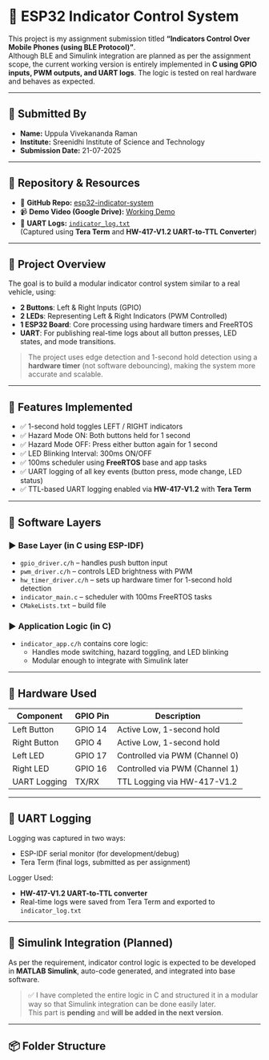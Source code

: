# 🚦 ESP32 Indicator Control System

This project is my assignment submission titled **“Indicators Control Over Mobile Phones (using BLE Protocol)”**.  
Although BLE and Simulink integration are planned as per the assignment scope, the current working version is entirely implemented in **C using GPIO inputs, PWM outputs, and UART logs**. The logic is tested on real hardware and behaves as expected.

---

## 👤 Submitted By

- **Name:** Uppula Vivekananda Raman  
- **Institute:** Sreenidhi Institute of Science and Technology  
- **Submission Date:** 21-07-2025

---

## 📁 Repository & Resources

- 🔗 **GitHub Repo:** [esp32-indicator-system](https://github.com/vivekanandaramanu/esp32-indicator-system)
- 📹 **Demo Video (Google Drive):** [Working Demo](https://drive.google.com/file/d/1q4hKbzImOk4m6uuVi8Ycv6JALjvGyG4a/view?usp=sharing)
- 📄 **UART Logs:** [`indicator_log.txt`](indicator_log.txt)  
  (Captured using **Tera Term** and **HW-417-V1.2 UART-to-TTL Converter**)

---

## 🧠 Project Overview

The goal is to build a modular indicator control system similar to a real vehicle, using:

- **2 Buttons**: Left & Right Inputs (GPIO)
- **2 LEDs**: Representing Left & Right Indicators (PWM Controlled)
- **1 ESP32 Board**: Core processing using hardware timers and FreeRTOS
- **UART**: For publishing real-time logs about all button presses, LED states, and mode transitions.

> The project uses edge detection and 1-second hold detection using a **hardware timer** (not software debouncing), making the system more accurate and scalable.

---

## 🔧 Features Implemented

- ✅ 1-second hold toggles LEFT / RIGHT indicators
- ✅ Hazard Mode ON: Both buttons held for 1 second
- ✅ Hazard Mode OFF: Press either button again for 1 second
- ✅ LED Blinking Interval: 300ms ON/OFF
- ✅ 100ms scheduler using **FreeRTOS** base and app tasks
- ✅ UART logging of all key events (button press, mode change, LED status)
- ✅ TTL-based UART logging enabled via **HW-417-V1.2** with **Tera Term**

---

## 🧱 Software Layers

### ▶️ Base Layer (in C using ESP-IDF)

- `gpio_driver.c/h` – handles push button input
- `pwm_driver.c/h` – controls LED brightness with PWM
- `hw_timer_driver.c/h` – sets up hardware timer for 1-second hold detection
- `indicator_main.c` – scheduler with 100ms FreeRTOS tasks
- `CMakeLists.txt` – build file

### ▶️ Application Logic (in C)

- `indicator_app.c/h` contains core logic:
  - Handles mode switching, hazard toggling, and LED blinking
  - Modular enough to integrate with Simulink later

---

## 🔌 Hardware Used

| Component        | GPIO Pin | Description                   |
|------------------|----------|-------------------------------|
| Left Button      | GPIO 14  | Active Low, 1-second hold     |
| Right Button     | GPIO 4   | Active Low, 1-second hold     |
| Left LED         | GPIO 17  | Controlled via PWM (Channel 0)|
| Right LED        | GPIO 16  | Controlled via PWM (Channel 1)|
| UART Logging     | TX/RX    | TTL Logging via HW-417-V1.2   |

---

## 🧪 UART Logging

Logging was captured in two ways:
- ESP-IDF serial monitor (for development/debug)
- Tera Term (final logs, submitted as per assignment)

Logger Used:
- **HW-417-V1.2 UART-to-TTL converter**
- Real-time logs were saved from Tera Term and exported to `indicator_log.txt`

---

## 📌 Simulink Integration (Planned)

As per the requirement, indicator control logic is expected to be developed in **MATLAB Simulink**, auto-code generated, and integrated into base software.

> ✅ I have completed the entire logic in C and structured it in a modular way so that Simulink integration can be done easily later.  
This part is **pending** and **will be added in the next version**.

---

## 📦 Folder Structure


